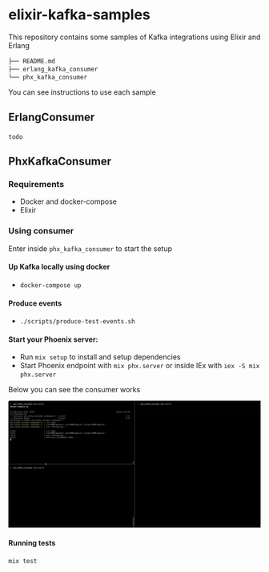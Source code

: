 # elixir-kafka-samples

This repository contains some samples of Kafka integrations using Elixir and Erlang

```
├── README.md
├── erlang_kafka_consumer
└── phx_kafka_consumer
```

You can see instructions to use each sample

## ErlangConsumer

```
todo
```

## PhxKafkaConsumer

### Requirements

* Docker and docker-compose
* Elixir 

### Using consumer

Enter inside `phx_kafka_consumer` to start the setup

#### Up Kafka locally using docker

  * `docker-compose up`

#### Produce events 

  * `./scripts/produce-test-events.sh`

#### Start your Phoenix server:

  * Run `mix setup` to install and setup dependencies
  * Start Phoenix endpoint with `mix phx.server` or inside IEx with `iex -S mix phx.server`

Below you can see the consumer works

![Using kafka consumer with phoenix](./phx_kafka_consumer/phx_kafka_consumer.gif)


#### Running tests

```
mix test
```
